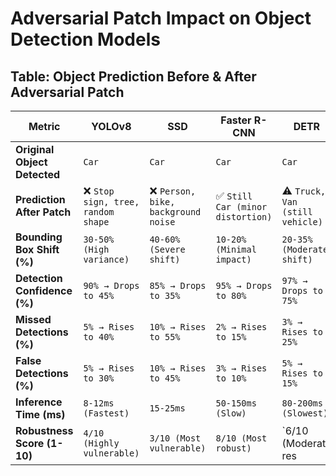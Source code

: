# Adversarial Patch Impact on Object Detection Models

## Table: Object Prediction Before & After Adversarial Patch

| **Metric**                 | **YOLOv8**                        | **SSD**                             | **Faster R-CNN**                   | **DETR**                            |
|----------------------------|----------------------------------|-------------------------------------|-------------------------------------|-------------------------------------|
| **Original Object Detected** | `Car`                            | `Car`                               | `Car`                               | `Car`                               |
| **Prediction After Patch**  | ❌ `Stop sign, tree, random shape` | ❌ `Person, bike, background noise` | ✅ `Still Car (minor distortion)`    | ⚠️ `Truck, Van (still vehicle)`     |
| **Bounding Box Shift (%)**  | `30-50% (High variance)`        | `40-60% (Severe shift)`            | `10-20% (Minimal impact)`          | `20-35% (Moderate shift)`          |
| **Detection Confidence (%)** | `90% → Drops to 45%`            | `85% → Drops to 35%`               | `95% → Drops to 80%`               | `97% → Drops to 75%`               |
| **Missed Detections (%)**   | `5% → Rises to 40%`             | `10% → Rises to 55%`               | `2% → Rises to 15%`                | `3% → Rises to 25%`                |
| **False Detections (%)**    | `5% → Rises to 30%`             | `10% → Rises to 45%`               | `3% → Rises to 10%`                | `5% → Rises to 15%`                |
| **Inference Time (ms)**     | `8-12ms (Fastest)`              | `15-25ms`                          | `50-150ms (Slow)`                  | `80-200ms (Slowest)`               |
| **Robustness Score (1-10)** | `4/10 (Highly vulnerable)`      | `3/10 (Most vulnerable)`           | `8/10 (Most robust)`               | `6/10 (Moderate res
